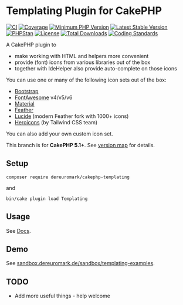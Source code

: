 # Templating Plugin for CakePHP
[![CI](https://github.com/dereuromark/cakephp-templating/actions/workflows/ci.yml/badge.svg?branch=master)](https://github.com/dereuromark/cakephp-templating/actions/workflows/ci.yml?query=workflow%3ACI+branch%3Amaster)
[![Coverage](https://codecov.io/github/dereuromark/cakephp-templating/graph/badge.svg)](https://app.codecov.io/github/dereuromark/cakephp-templating/tree/master)
[![Minimum PHP Version](https://img.shields.io/badge/php-%3E%3D%208.1-8892BF.svg)](https://php.net/)
[![Latest Stable Version](https://poser.pugx.org/dereuromark/cakephp-templating/v/stable.svg)](https://packagist.org/packages/dereuromark/cakephp-templating)
[![PHPStan](https://img.shields.io/badge/PHPStan-level%208-brightgreen.svg?style=flat)](https://phpstan.org/)
[![License](https://poser.pugx.org/dereuromark/cakephp-templating/license)](https://packagist.org/packages/dereuromark/cakephp-templating)
[![Total Downloads](https://poser.pugx.org/dereuromark/cakephp-templating/d/total.svg)](https://packagist.org/packages/dereuromark/cakephp-templating)
[![Coding Standards](https://img.shields.io/badge/cs-PSR--2--R-yellow.svg)](https://github.com/php-fig-rectified/fig-rectified-standards)

A CakePHP plugin to
- make working with HTML and helpers more convenient
- provide (font) icons from various libraries out of the box
- together with IdeHelper also provide auto-complete on those icons

You can use one or many of the following icon sets out of the box:
- [Bootstrap](https://icons.getbootstrap.com/)
- [FontAwesome](https://fontawesome.com/icons) v4/v5/v6
- [Material](https://fonts.google.com/icons)
- [Feather](https://feathericons.com/)
- [Lucide](https://lucide.dev/) (modern Feather fork with 1000+ icons)
- [Heroicons](https://heroicons.com/) (by Tailwind CSS team)

You can also add your own custom icon set.

This branch is for **CakePHP 5.1+**. See [version map](https://github.com/dereuromark/cakephp-templating/wiki#cakephp-version-map) for details.

## Setup
```
composer require dereuromark/cakephp-templating
```
and
```
bin/cake plugin load Templating
```

## Usage

See [Docs](/docs).

## Demo
See [sandbox.dereuromark.de/sandbox/templating-examples](https://sandbox.dereuromark.de/sandbox/templating-examples).

## TODO
- Add more useful things - help welcome
